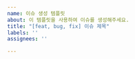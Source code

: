 ```yaml
---
name: 이슈 생성 템플릿
about: 이 템플릿을 사용하여 이슈를 생성해주세요.
title: "[feat, bug, fix] 이슈 제목"
labels: ''
assignees: ''

---
```



